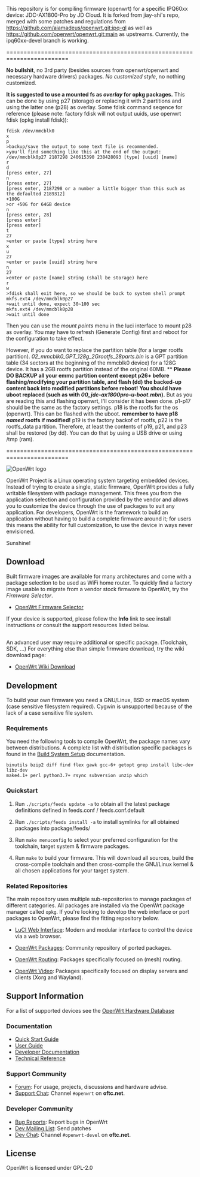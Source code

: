 This repository is for compiling firmware (openwrt) for a specific IPQ60xx device: JDC-AX1800-Pro by JD Cloud. 
It is forked from jiay-shi's repo, merged with some patches and regulations from https://github.com/aiamadeus/openwrt.git:ipq-gl as well as https://github.com/openwrt/openwrt.git:main as upstreams.
Currently, the ipq60xx-devel branch is working.

========================================================================

**No bullshit**, no 3rd party (besides sources from openwrt/openwrt and necessary hardware drivers) packages.
*No customized style*, no nothing customized.

**It is suggested to use a mounted fs as *overlay* for opkg packages.** This can be done by using p27 (storage) or replacing it with 2 partitions and using the latter one (p28) as overlay.
Some fdisk command seqence for reference (please note: factory fdisk will not output uuids, use openwrt fdisk (opkg install fdisk)):
```
fdisk /dev/mmcblk0
x
p
>backup/save the output to some text file is recommended.
>you'll find something like this at the end of the output: /dev/mmcblk0p27 2187298 240615390 238428093 [type] [uuid] [name]
r
d
[press enter, 27]
n
[press enter, 27]
[press enter, 2187298 or a number a little bigger than this such as the defaulted 2189312]
+100G 
>or +50G for 64GB device
n
[press enter, 28]
[press enter]
[press enter]
t
27
>enter or paste [type] string here
x
u
27
>enter or paste [uuid] string here
n
27
>enter or paste [name] string (shall be storage) here
r
w
>fdisk shall exit here, so we should be back to system shell prompt
mkfs.ext4 /dev/mmcblk0p27
>wait until done, expect 30~100 sec
mkfs.ext4 /dev/mmcblk0p28
>wait until done
```
Then you can use the *mount points* menu in the luci interface to mount p28 as overlay. You may have to refresh (Generate Config) first and reboot for the configuration to take effect.

However,  if you do want to replace the partition table (for a larger rootfs partition).
*02_mmcblk0_GPT_128g_2Grootfs_28parts.bin* is a GPT partition table (34 sectors at the beginning of the mmcblk0 device) for a 128G device. It has a 2GB rootfs partition instead of the original 60MB. **
**Please DO BACKUP all your emmc partition content except p26+ before flashing/modifying your partition table, and flash (dd) the backed-up content back into modified partitions before reboot!**
**You should have uboot replaced (such as with *00_jdc-ax1800pro-u-boot.mbn*).** But as you are reading this and flashing openwrt, I'll consider it has been done.
p1-p17 should be the same as the factory settings. p18 is the rootfs for the os (openwrt). This can be flashed with the uboot. **remember to have p18 *named* rootfs if modified!** p19 is the factory backof of rootfs, p22 is the rootfs_data partition. Therefore, at least the contents of p19, p21, and p23 shall be restored (by dd). You can do that by using a USB drive or using /tmp (ram).

========================================================================

![OpenWrt logo](include/logo.png)

OpenWrt Project is a Linux operating system targeting embedded devices. Instead
of trying to create a single, static firmware, OpenWrt provides a fully
writable filesystem with package management. This frees you from the
application selection and configuration provided by the vendor and allows you
to customize the device through the use of packages to suit any application.
For developers, OpenWrt is the framework to build an application without having
to build a complete firmware around it; for users this means the ability for
full customization, to use the device in ways never envisioned.

Sunshine!

## Download

Built firmware images are available for many architectures and come with a
package selection to be used as WiFi home router. To quickly find a factory
image usable to migrate from a vendor stock firmware to OpenWrt, try the
*Firmware Selector*.

* [OpenWrt Firmware Selector](https://firmware-selector.openwrt.org/)

If your device is supported, please follow the **Info** link to see install
instructions or consult the support resources listed below.

## 

An advanced user may require additional or specific package. (Toolchain, SDK, ...) For everything else than simple firmware download, try the wiki download page:

* [OpenWrt Wiki Download](https://openwrt.org/downloads)

## Development

To build your own firmware you need a GNU/Linux, BSD or macOS system (case
sensitive filesystem required). Cygwin is unsupported because of the lack of a
case sensitive file system.

### Requirements

You need the following tools to compile OpenWrt, the package names vary between
distributions. A complete list with distribution specific packages is found in
the [Build System Setup](https://openwrt.org/docs/guide-developer/build-system/install-buildsystem)
documentation.

```
binutils bzip2 diff find flex gawk gcc-6+ getopt grep install libc-dev libz-dev
make4.1+ perl python3.7+ rsync subversion unzip which
```

### Quickstart

1. Run `./scripts/feeds update -a` to obtain all the latest package definitions
   defined in feeds.conf / feeds.conf.default

2. Run `./scripts/feeds install -a` to install symlinks for all obtained
   packages into package/feeds/

3. Run `make menuconfig` to select your preferred configuration for the
   toolchain, target system & firmware packages.

4. Run `make` to build your firmware. This will download all sources, build the
   cross-compile toolchain and then cross-compile the GNU/Linux kernel & all chosen
   applications for your target system.

### Related Repositories

The main repository uses multiple sub-repositories to manage packages of
different categories. All packages are installed via the OpenWrt package
manager called `opkg`. If you're looking to develop the web interface or port
packages to OpenWrt, please find the fitting repository below.

* [LuCI Web Interface](https://github.com/openwrt/luci): Modern and modular
  interface to control the device via a web browser.

* [OpenWrt Packages](https://github.com/openwrt/packages): Community repository
  of ported packages.

* [OpenWrt Routing](https://github.com/openwrt/routing): Packages specifically
  focused on (mesh) routing.

* [OpenWrt Video](https://github.com/openwrt/video): Packages specifically
  focused on display servers and clients (Xorg and Wayland).

## Support Information

For a list of supported devices see the [OpenWrt Hardware Database](https://openwrt.org/supported_devices)

### Documentation

* [Quick Start Guide](https://openwrt.org/docs/guide-quick-start/start)
* [User Guide](https://openwrt.org/docs/guide-user/start)
* [Developer Documentation](https://openwrt.org/docs/guide-developer/start)
* [Technical Reference](https://openwrt.org/docs/techref/start)

### Support Community

* [Forum](https://forum.openwrt.org): For usage, projects, discussions and hardware advise.
* [Support Chat](https://webchat.oftc.net/#openwrt): Channel `#openwrt` on **oftc.net**.

### Developer Community

* [Bug Reports](https://bugs.openwrt.org): Report bugs in OpenWrt
* [Dev Mailing List](https://lists.openwrt.org/mailman/listinfo/openwrt-devel): Send patches
* [Dev Chat](https://webchat.oftc.net/#openwrt-devel): Channel `#openwrt-devel` on **oftc.net**.

## License

OpenWrt is licensed under GPL-2.0
